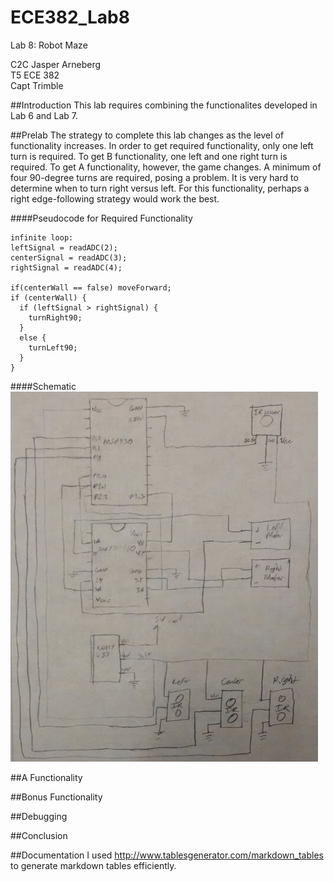 ECE382_Lab8
===========

Lab 8: Robot Maze

C2C Jasper Arneberg  
T5 ECE 382  
Capt Trimble  

##Introduction
This lab requires combining the functionalites developed in Lab 6 and Lab 7. 

##Prelab
The strategy to complete this lab changes as the level of functionality increases. In order to get required functionality, only one left turn is required. To get B functionality, one left and one right turn is required. To get A functionality, however, the game changes. A minimum of four 90-degree turns are required, posing a problem. It is very hard to determine when to turn right versus left. For this functionality, perhaps a right edge-following strategy would work the best.

####Pseudocode for Required Functionality
```
infinite loop:
leftSignal = readADC(2);
centerSignal = readADC(3);
rightSignal = readADC(4);

if(centerWall == false) moveForward;
if (centerWall) {
  if (leftSignal > rightSignal) {
    turnRight90;
  }
  else {
    turnLeft90;
  }
}

```

####Schematic
![alt text](https://github.com/JasperArneberg/ECE382_Lab8/blob/master/schematic.png?raw=true "Schematic")

##A Functionality

##Bonus Functionality

##Debugging

##Conclusion

##Documentation
I used http://www.tablesgenerator.com/markdown_tables to generate markdown tables efficiently.  

